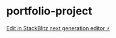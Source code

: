 # portfolio-project

[Edit in StackBlitz next generation editor ⚡️](https://stackblitz.com/~/github.com/nuraneisha/portfolio-project)